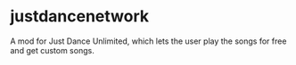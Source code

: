 # justdancenetwork
A mod for Just Dance Unlimited, which lets the user play the songs for free and get custom songs.
